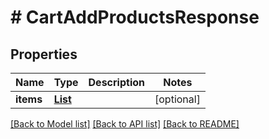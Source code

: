 # # CartAddProductsResponse


## Properties 


Name | Type | Description | Notes
------------ | ------------- | ------------- | -------------
**items**| [**List<CartAddProductsResponseItem>**](CartAddProductsResponseItem.md) |   | [optional]


[[Back to Model list]](../../README.md#models) [[Back to API list]](../../README.md#endpoints) [[Back to README]](../../README.md)

